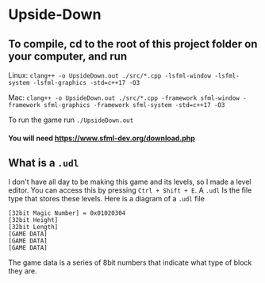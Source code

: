 # Upside-Down

## To compile, cd to the root of this project folder on your computer, and run

Linux: `clang++ -o UpsideDown.out ./src/*.cpp -lsfml-window -lsfml-system -lsfml-graphics -std=c++17 -O3` 

Mac: `clang++ -o UpsideDown.out ./src/*.cpp -framework sfml-window -framework sfml-graphics -framework sfml-system -std=c++17 -O3`

To run the game run `./UpsideDown.out` 

#### You will need https://www.sfml-dev.org/download.php

## What is a `.udl`

I don't have all day to be making this game and its levels, so I made a level editor. You can access this by pressing `Ctrl + Shift + E`. A `.udl` Is the file type that stores these levels. Here is a diagram of a `.udl` file

```
[32bit Magic Number] = 0x01020304
[32bit Height]
[32bit Length]
[GAME DATA]
[GAME DATA]
[GAME DATA]
```

The game data is a series of 8bit numbers that indicate what type of block they are.
